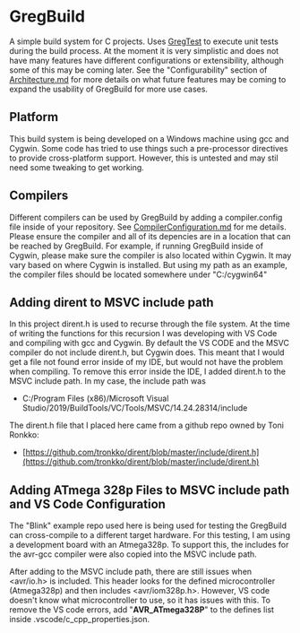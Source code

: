 # GregBuild

A simple build system for C projects. Uses [GregTest](https://github.com/GregoryOrd/GregTest) to execute unit tests during the build process. At the moment it is very simplistic and does not have many features have different configurations or extensibility, although some of this may be coming later. See the "Configurability" section of [Architecture.md](sw/Architecture.md) for more details on what future features may be coming to expand the usability of GregBuild for more use cases.

## Platform

This build system is being developed on a Windows machine using gcc and Cygwin. Some code has tried to use things such a pre-processor directives to provide cross-platform support. However, this is untested and may stil need some tweaking to get working. 

## Compilers

Different compilers can be used by GregBuild by adding a compiler.config file inside of your repository. See [CompilerConfiguration.md](CompilerConfiguration.md) for me details. Please ensure the compiler and all of its depencies are in a location that
can be reached by GregBuild. For example, if running GregBuild inside of Cygwin,
please make sure the compiler is also located within Cygwin. It may vary based on where Cygwin is installed. But using my path as an example, the compiler files should be located somewhere under "C:/cygwin64"

## Adding dirent to MSVC include path

In this project dirent.h is used to recurse through the file system. At the time of writing the functions for this recursion I was developing with VS Code and compiling with gcc and Cygwin. By default the VS CODE and the MSVC compiler do not include dirent.h, but Cygwin does. This meant that I would get a file not found error inside of my IDE, but would not have the problem when compiling. To remove this error inside the IDE, I added dirent.h to the MSVC include path. In my case, the include path was

- C:/Program Files (x86)/Microsoft Visual Studio/2019/BuildTools/VC/Tools/MSVC/14.24.28314/include

The dirent.h file that I placed here came from a github repo owned by Toni Ronkko:
- [https://github.com/tronkko/dirent/blob/master/include/dirent.h](https://github.com/tronkko/dirent/blob/master/include/dirent.h)

## Adding ATmega 328p Files to MSVC include path and VS Code Configuration

The "Blink" example repo used here is being used for testing the GregBuild can cross-compile to a different target hardware.
For this testing, I am using a development board with an Atmega328p. To support this,
the includes for the avr-gcc compiler were also copied into the MSVC include path.

After adding to the MSVC include path, there are still issues when <avr/io.h> is included. This header looks for the defined microcontroller (Atmega328p) and then includes <avr/iom328p.h>. However, VS code doesn't know what microcontroller to use, so it has issues with this. To remove the VS code errors, add "__AVR_ATmega328P__" to the defines list inside .vscode/c_cpp_properties.json.